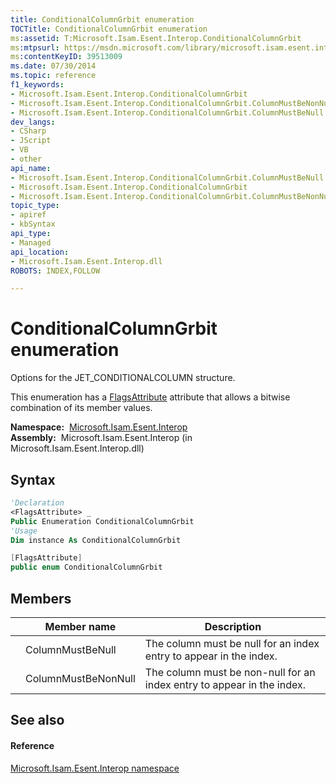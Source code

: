 ```yaml
---
title: ConditionalColumnGrbit enumeration
TOCTitle: ConditionalColumnGrbit enumeration
ms:assetid: T:Microsoft.Isam.Esent.Interop.ConditionalColumnGrbit
ms:mtpsurl: https://msdn.microsoft.com/library/microsoft.isam.esent.interop.conditionalcolumngrbit(v=EXCHG.10)
ms:contentKeyID: 39513009
ms.date: 07/30/2014
ms.topic: reference
f1_keywords:
- Microsoft.Isam.Esent.Interop.ConditionalColumnGrbit
- Microsoft.Isam.Esent.Interop.ConditionalColumnGrbit.ColumnMustBeNonNull
- Microsoft.Isam.Esent.Interop.ConditionalColumnGrbit.ColumnMustBeNull
dev_langs:
- CSharp
- JScript
- VB
- other
api_name: 
- Microsoft.Isam.Esent.Interop.ConditionalColumnGrbit.ColumnMustBeNull
- Microsoft.Isam.Esent.Interop.ConditionalColumnGrbit
- Microsoft.Isam.Esent.Interop.ConditionalColumnGrbit.ColumnMustBeNonNull
topic_type: 
- apiref
- kbSyntax
api_type: 
- Managed
api_location: 
- Microsoft.Isam.Esent.Interop.dll
ROBOTS: INDEX,FOLLOW

---
```


# ConditionalColumnGrbit enumeration

Options for the JET_CONDITIONALCOLUMN structure.

This enumeration has a [FlagsAttribute](/dotnet/api/system.flagsattribute) attribute that allows a bitwise combination of its member values.

**Namespace:**  [Microsoft.Isam.Esent.Interop](./microsoft.isam.esent.interop-namespace.md)  
**Assembly:**  Microsoft.Isam.Esent.Interop (in Microsoft.Isam.Esent.Interop.dll)

## Syntax

``` vb
'Declaration
<FlagsAttribute> _
Public Enumeration ConditionalColumnGrbit
'Usage
Dim instance As ConditionalColumnGrbit
```

``` csharp
[FlagsAttribute]
public enum ConditionalColumnGrbit
```

## Members

<table>
<thead>
<tr class="header">
<th></th>
<th>Member name</th>
<th>Description</th>
</tr>
</thead>
<tbody>
<tr class="odd">
<td></td>
<td>ColumnMustBeNull</td>
<td>The column must be null for an index entry to appear in the index.</td>
</tr>
<tr class="even">
<td></td>
<td>ColumnMustBeNonNull</td>
<td>The column must be non-null for an index entry to appear in the index.</td>
</tr>
</tbody>
</table>


## See also

#### Reference

[Microsoft.Isam.Esent.Interop namespace](./microsoft.isam.esent.interop-namespace.md)